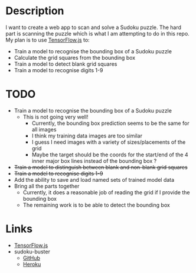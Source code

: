 # Description

I want to create a web app to scan and solve a Sudoku puzzle.
The hard part is scanning the puzzle which is what I am attempting to do in this repo.
My plan is to use [TensorFlow.js](https://www.tensorflow.org/js) to:

* Train a model to recognise the bounding box of a Sudoku puzzle
* Calculate the grid squares from the bounding box
* Train a model to detect blank grid squares
* Train a model to recognise digits 1-9

# TODO

* Train a model to recognise the bounding box of a Sudoku puzzle
    * This is not going very well!
        * Currently, the bounding box prediction seems to be the same for all images
        * I think my training data images are too similar
        * I guess I need images with a variety of sizes/placements of the grid
        * Maybe the target should be the coords for the start/end of the 4 inner major box lines instead of the bounding box ?
* ~~Train a model to distinguish between blank and non-blank grid squares~~
* ~~Train a model to recognise digits 1-9~~
* Add the ability to save and load named sets of trained model data
* Bring all the parts together
    * Currently, it does a reasonable job of reading the grid if I provide the bounding box
    * The remaining work is to be able to detect the bounding box

# Links

* [TensorFlow.js](https://www.tensorflow.org/js)
* sudoku-buster
  * [GitHub](https://github.com/taylorjg/sudoku-buster)
  * [Heroku](https://sudoku-buster.herokuapp.com/)
